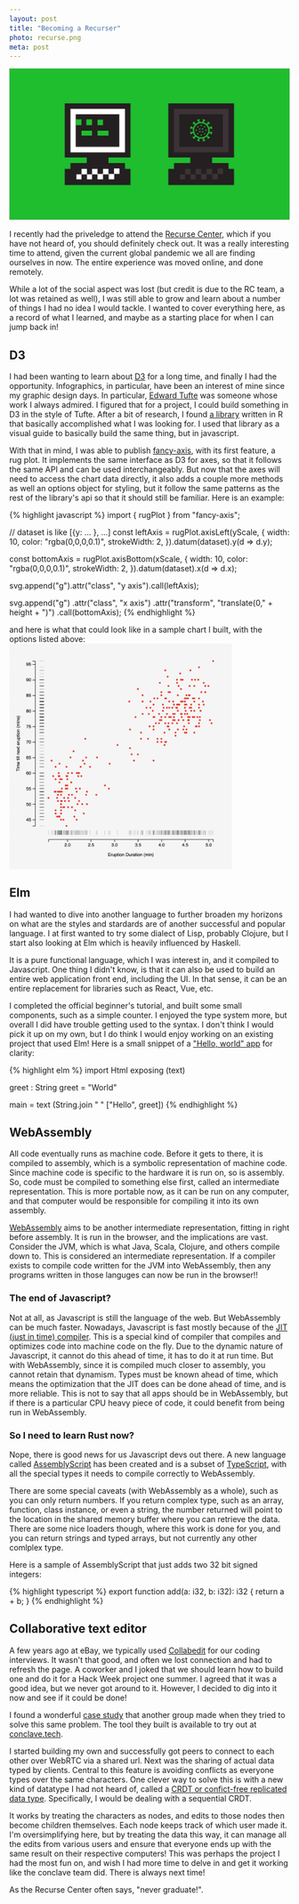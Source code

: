 ```yaml
---
layout: post
title: "Becoming a Recurser"
photo: recurse.png
meta: post
---
```


![](/images/recurse.png)

I recently had the priveledge to attend the [Recurse Center][recurse], which if you have not heard of, you should definitely check out. It was a really interesting time to attend, given the current global pandemic we all are finding ourselves in now. The entire experience was moved online,<!--more--> and done remotely. 

While a lot of the social aspect was lost (but credit is due to the RC team, a lot was retained as well), I was still able to grow and learn about a number of things I had no idea I would tackle. I wanted to cover everything here, as a record of what I learned, and maybe as a starting place for when I can jump back in!

## D3

I had been wanting to learn about [D3][d3] for a long time, and finally I had the opportunity. Infographics, in particular, have been an interest of mine since my graphic design days. In particular, [Edward Tufte][tufte] was someone whose work I always admired. I figured that for a project, I could build something in D3 in the style of Tufte. After a bit of research, I found [a library][rfancyaxis] written in R that basically accomplished what I was looking for. I used that library as a visual guide to basically build the same thing, but in javascript.

With that in mind, I was able to publish [fancy-axis][fancyaxis], with its first feature, a rug plot. It implements the same interface as D3 for axes, so that it follows the same API and can be used interchangeably. But now that the axes will need to access the chart data directly, it also adds a couple more methods as well an options object for styling, but it follow the same patterns as the rest of the library's api so that it should still be familiar. Here is an example:

{% highlight javascript %}
import { rugPlot } from "fancy-axis";
 
// dataset is like [{y: ... }, ...]
const leftAxis = rugPlot.axisLeft(yScale, {
        width: 10,
        color: "rgba(0,0,0,0.1)",
        strokeWidth: 2,
    }).datum(dataset).y(d => d.y);

const bottomAxis = rugPlot.axisBottom(xScale, {
        width: 10,
        color: "rgba(0,0,0,0.1)",
        strokeWidth: 2,
    }).datum(dataset).x(d => d.x);
 
svg.append("g").attr("class", "y axis").call(leftAxis);

svg.append("g")
    .attr("class", "x axis")
    .attr("transform", "translate(0," + height + ")")
    .call(bottomAxis);
{% endhighlight %}

and here is what that could look like in a sample chart I built, with the options listed above:
<img src="https://github.com/scttdavs/fancy-axis/raw/master/rug-plot-example.png" alt="drawing" style="max-width:400px; display: block;"/>

## Elm

I had wanted to dive into another language to further broaden my horizons on what are the styles and stardards are of another successful and popular language. I at first wanted to try some dialect of Lisp, probably Clojure, but I start also looking at Elm which is heavily influenced by Haskell.

It is a pure functional language, which I was interest in, and it compiled to Javascript. One thing I didn't know, is that it can also be used to build an entire web application front end, including the UI. In that sense, it can be an entire replacement for libraries such as React, Vue, etc.

I completed the official beginner's tutorial, and built some small components, such as a simple counter. I enjoyed the type system more, but overall I did have trouble getting used to the syntax. I don't think I would pick it up on my own, but I do think I would enjoy working on an existing project that used Elm! Here is a small snippet of a ["Hello, world" app][helloworld] for clarity:

{% highlight elm %}
import Html exposing (text)

greet : String
greet = "World"

main =
  text (String.join " " ["Hello", greet])
{% endhighlight %}

## WebAssembly

All code eventually runs as machine code. Before it gets to there, it is compiled to assembly, which is a symbolic representation of machine code. Since machine code is specific to the hardware it is run on, so is assembly. So, code must be compiled to something else first, called an intermediate representation. This is more portable now, as it can be run on any computer, and that computer would be responsible for compiling it into its own assembly.

[WebAssembly][webassembly] aims to be another intermediate representation, fitting in right before assembly. It is run in the browser, and the implications are vast. Consider the JVM, which is what Java, Scala, Clojure, and others compile down to. This is considered an intermediate representation. If a compiler exists to compile code written for the JVM into WebAssembly, then any programs written in those languges can now be run in the browser!!

### The end of Javascript?

Not at all, as Javascript is still the language of the web. But WebAssembly can be much faster. Nowadays, Javascript is fast mostly because of the [JIT (just in time) compiler][jit]. This is a special kind of compiler that compiles and optimizes code into machine code on the fly. Due to the dynamic nature of Javascript, it cannot do this ahead of time, it has to do it at run time. But with WebAssembly, since it is compiled much closer to assembly, you cannot retain that dynamism. Types must be known ahead of time, which means the optimization that the JIT does can be done ahead of time, and is more reliable. This is not to say that all apps should be in WebAssembly, but if there is a particular CPU heavy piece of code, it could benefit from being run in WebAssembly.

### So I need to learn Rust now?

Nope, there is good news for us Javascript devs out there. A new language called [AssemblyScript][assemblyscript] has been created and is a subset of [TypeScript][typescript], with all the special types it needs to compile correctly to WebAssembly.

There are some special caveats (with WebAssembly as a whole), such as you can only return numbers. If you return complex type, such as an array, function, class instance, or even a string, the number returned will point to the location in the shared memory buffer where you can retrieve the data. There are some nice loaders though, where this work is done for you, and you can return strings and typed arrays, but not currently any other comlplex type.

Here is a sample of AssemblyScript that just adds two 32 bit signed integers:

{% highlight typescript %}
export function add(a: i32, b: i32): i32 {
    return a + b;
}
{% endhighlight %}

## Collaborative text editor

A few years ago at eBay, we typically used [Collabedit][collabedit] for our coding interviews. It wasn't that good, and often we lost connection and had to refresh the page. A coworker and I joked that we should learn how to build one and do it for a Hack Week project one summer. I agreed that it was a good idea, but we never got around to it. However, I decided to dig into it now and see if it could be done!

I found a wonderful [case study][casestudy] that another group made when they tried to solve this same problem. The tool they built is available to try out at [conclave.tech][conclave].

I started building my own and successfully got peers to connect to each other over WebRTC via a shared url. Next was the sharing of actual data typed by clients. Central to this feature is avoiding conflicts as everyone types over the same characters. One clever way to solve this is with a new kind of datatype I had not heard of, called a [CRDT or confict-free replicated data type][crdt]. Specifically, I would be dealing with a sequential CRDT.

It works by treating the characters as nodes, and edits to those nodes then become children themselves. Each node keeps track of which user made it. I'm oversimplifying here, but by treating the data this way, it can manage all the edits from various users and ensure that everyone ends up with the same result on their respective computers! This was perhaps the project I had the most fun on, and wish I had more time to delve in and get it working like the conclave team did. There is always next time!

As the Recurse Center often says, "never graduate!".

[recurse]: https://www.recurse.com/
[d3]: https://d3js.org/
[rfancyaxis]: https://www.cl.cam.ac.uk/~sjm217/projects/graphics/
[fancyaxis]: https://www.npmjs.com/package/fancy-axis
[tufte]: https://en.wikipedia.org/wiki/Edward_Tufte
[webassembly]: https://webassembly.org/
[assemblyscript]: https://docs.assemblyscript.org/
[typescript]: https://www.typescriptlang.org/
[jit]: https://en.wikipedia.org/wiki/Just-in-time_compilation
[collabedit]: http://collabedit.com/
[casestudy]: https://conclave-team.github.io/conclave-site/
[conclave]: http://conclave.tech/
[crdt]: https://en.wikipedia.org/wiki/Conflict-free_replicated_data_type
[helloworld]: https://en.wikipedia.org/wiki/%22Hello,_World!%22_program
